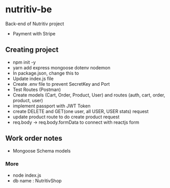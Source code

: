 # nutritiv-be
Back-end of Nutritiv project

- Payment with Stripe

## Creating project

- npm init -y
- yarn add express mongoose dotenv nodemon
- In package.json, change this 
     <!-- "test": "echo \"Error: no test specified\" && exit 1"  -->
    to 
    <!--"start":"nodemon index.js" -->
- Update index.js file
- Create .env file to prevent SecretKey and Port
- Test Routes (Postman)
- Create models (Cart, Order, Product, User) and routes (auth, cart, order, product, user) 
- implement passport with JWT Token
- create DELETE and GET(one user, all USER, USER stats) request
- update product route to do create product request
- req.body -> req.body.formData to connect with reactjs form

## Work order notes

- Mongoose Schema models


### More

- node index.js
- db name : NutritivShop